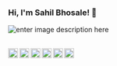 ### Hi, I'm Sahil Bhosale! 👋

![enter image description here](https://github-readme-stats.vercel.app/api?username=sahilbhosale63&&show_icons=true&title_color=1083a1&icon_color=FF362E&text_color=212121&bg_color=fafafc)

##

<a href="https://twitter.com/sahilbhosale63">
  <img align="left" alt="Sahil Bhosale Twitter" width="20px" src="https://cdn.jsdelivr.net/npm/simple-icons@v3/icons/twitter.svg" />
</a>

<a href="https://linkedin.com/in/sahilbhosale63">
  <img align="left" alt="Sahil Bhosale Linkdein" width="20px" src="https://cdn.jsdelivr.net/npm/simple-icons@v3/icons/linkedin.svg" />
</a>

<a href="https://github.com/sahilbhosale63">
  <img align="left" alt="Sahil Bhosale Github" width="20px" src="https://cdn.jsdelivr.net/npm/simple-icons@v3/icons/github.svg" />
</a>

<a href="https://instagram.com/the_tech_hunter">
  <img align="left" alt="Sahil Bhosale Instagram" width="20px" src="https://cdn.jsdelivr.net/npm/simple-icons@v3/icons/instagram.svg" />
</a>

<a href="https://www.facebook.com/sahil.bhosale.773">
  <img align="left" alt="Sahil Bhosale Facebook" width="20px" src="https://cdn.jsdelivr.net/npm/simple-icons@v3/icons/facebook.svg" />
</a>

<a href="https://www.youtube.com/channel/UCuZc2xBhbCqmTPm04iFLkLA">
  <img align="left" alt="Sahil Bhosale Youtube" width="20px" src="https://cdn.jsdelivr.net/npm/simple-icons@v3/icons/youtube.svg" />
</a>

<!--
**sahilbhosale63/sahilbhosale63** is a ✨ _special_ ✨ repository because its `README.md` (this file) appears on your GitHub profile.
Here are some ideas to get you started:

- 🔭 I’m currently working on ...
- 🌱 I’m currently learning ...
- 👯 I’m looking to collaborate on ...
- 🤔 I’m looking for help with ...
- 💬 Ask me about ...
- 📫 How to reach me: ...
- 😄 Pronouns: ...
- ⚡ Fun fact: ...
-->
